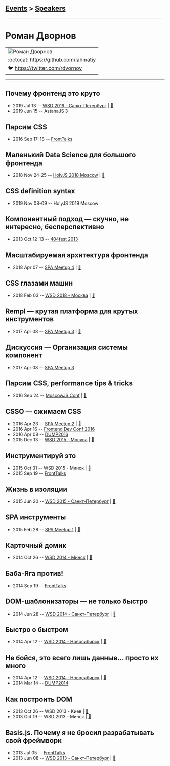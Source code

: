 ## [Events](../README.md) > [Speakers](../speakers.md)
---

# Роман Дворнов

| |
| --- |
| ![Роман Дворнов](https://avatars.io/twitter/rdvornov/large)
| :octocat:  [https:&#x2F;&#x2F;github.com&#x2F;lahmatiy](https://github.com/lahmatiy)
| :bird:  [https:&#x2F;&#x2F;twitter.com&#x2F;rdvornov](https://twitter.com/rdvornov)

---
## Почему фронтенд это круто
- 2019 Jul 13 -- [WSD 2019 - Санкт-Петербург](https://www.youtube.com/watch?v=_0psqory6rk&t=1051s)  | [:notebook:](https://wsd.events/2019/07/13/pres/frontend-awesome.pdf)  
- 2019 Jun 15 -- AstanaJS 3    
## Парсим CSS
- 2016 Sep 17-18 -- [FrontTalks](https://events.yandex.ru/lib/talks/3925/)    
## Маленький Data Science для большого фронтенда
- 2018 Nov 24-25 -- [HolyJS 2018 Moscow](https://www.youtube.com/watch?v=ltV7zyEr4vQ)  | [:notebook:](https://assets.ctfassets.net/nn534z2fqr9f/3bj4XaKAKAiyMkeeMKSy0/5c73a6f6e7d39d68c70a1643f966b3e6/Roman_Dvornov_Little_Data_Science_for_the_big_front-end.pdf)  
## CSS definition syntax
- 2019 Nov 08-09 -- HolyJS 2019 Moscow    
## Компонентный подход — скучно, не интересно, бесперспективно
- 2013 Oct 12-13 -- [404fest 2013](https://youtu.be/QpZy0WW0Ig4)    
## Масштабируемая архитектура фронтенда
- 2018 Apr 07 -- [SPA Meetup 4](https://youtu.be/z9y6PNC2FL0)  | [:notebook:](https://speakerdeck.com/avitotech/masshtabiruiemaia-arkhitiektura-frontienda-roman-dvornov-avito)  
## CSS глазами машин
- 2018 Feb 03 -- [WSD 2018 - Москва](https://www.youtube.com/watch?v=c2Sw5gmOwmE)  | [:notebook:](https://wsd.events/2018/02/03/pres/css-for-machines.pdf)  
## Rempl — крутая платформа для крутых инструментов
- 2017 Apr 08 -- [SPA Meetup 3](https://www.youtube.com/watch?v=n0u0u_jkBeI)  | [:notebook:](https://www.slideshare.net/AvitoTech/rempl-74801074)  
## Дискуссия — Организация системы компонент
- 2017 Apr 08 -- [SPA Meetup 3](https://www.youtube.com/watch?v=h23HbKaUbaU)    
## Парсим CSS, performance tips &amp; tricks
- 2016 Sep 24 -- [MoscowJS Conf](https://www.youtube.com/watch?v=5XUuWVq-djs)  | [:notebook:](http://www.slideshare.net/BadooDev/css-67056616)  
## CSSO — сжимаем CSS
- 2016 Apr 23 -- [SPA Meetup 2](https://youtu.be/WcuwRJhB9C4)  | [:notebook:](https://github.com/lahmatiy/moscow-spa-meetup-2/raw/master/pdf/csso2.pdf)  
- 2016 Apr 16 -- [Frontend Dev Conf 2016](https://www.youtube.com/watch?v=MyUGy66tFDg)    
- 2016 Apr 08 -- [DUMP2016](https://www.youtube.com/watch?v=RQbvWRwreaQ)    
- 2015 Dec 13 -- [WSD 2015 - Москва](https://www.youtube.com/watch?v=KgF0gGW_Bk0)  | [:notebook:](https://wsd.events/2015/12/13/pres/csso.pdf)  
## Инструментируй это
- 2015 Oct 31 -- WSD 2015 - Минск  | [:notebook:](https://wsd.events/2015/10/31/pres/instrument-this.pdf)  
- 2015 Sep 19 -- [FrontTalks](https://events.yandex.ru/lib/talks/3057/)    
## Жизнь в изоляции
- 2015 Jun 20 -- [WSD 2015 - Санкт-Петербург](https://www.youtube.com/watch?v=V7bnSOwuO4M)  | [:notebook:](https://wsd.events/2015/06/20/pres/style-isolation.pdf)  
## SPA инструменты
- 2015 Feb 28 -- [SPA Meetup 1](http://www.youtube.com/watch?v=IUtbbN9aevU)  | [:notebook:](http://www.slideshare.net/basisjs/spa-45289195)  
## Карточный домик
- 2014 Oct 26 -- [WSD 2014 - Минск](http://youtu.be/dQoz5KZUH2M)  | [:notebook:](https://wsd.events/2014/10/26/pres/house-of-cards.pdf)  
## Баба-Яга против!
- 2014 Sep 19 -- [FrontTalks](https://events.yandex.ru/lib/talks/2236/)    
## DOM-шаблонизаторы — не только быстро
- 2014 Jun 28 -- [WSD 2014 - Санкт-Петербург](https://www.youtube.com/watch?v=TXqiq5tOWRQ)  | [:notebook:](https://wsd.events/2014/06/28/pres/dom-templates.pdf)  
## Быстро о быстром
- 2014 Apr 12 -- [WSD 2014 - Новосибирск](https://www.youtube.com/watch?v=87zOMKy1_N0)  | [:notebook:](https://wsd.events/2014/04/12/pres/speed.pdf)  
## Не бойся, это всего лишь данные... просто их много
- 2014 Apr 12 -- [WSD 2014 - Новосибирск](https://www.youtube.com/watch?v=jucxk6mUm6Q)  | [:notebook:](https://wsd.events/2014/04/12/pres/data.pdf)  
- 2014 Mar 14 -- [DUMP2014](https://www.youtube.com/watch?v=baPaSBaRKbk)    
## Как построить DOM
- 2013 Oct 26 -- WSD 2013 - Киев  | [:notebook:](https://wsd.events/2013/10/26/pres/dom.pdf)  
- 2013 Oct 19 -- WSD 2013 - Минск  | [:notebook:](https://wsd.events/2013/10/19/pres/dom.pdf)  
## Basis.js. Почему я не бросил разрабатывать свой фреймворк
- 2013 Jul 05 -- [FrontTalks](https://events.yandex.ru/lib/talks/980/)    
- 2013 Jun 08 -- [WSD 2013 - Санкт-Петербург](https://www.youtube.com/watch?v=cVbbkwkhNQg)  | [:notebook:](https://wsd.events/2013/06/08/pres/basis-js.pdf)  
